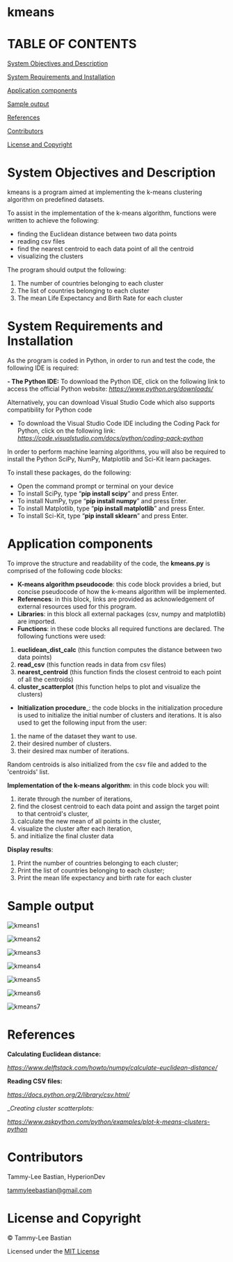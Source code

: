 # kmeans

# TABLE OF CONTENTS #

[System Objectives and Description](#System-Objectives-and-Description)

[System Requirements and Installation](#System-Requirements-and-Installation)

[Application components](#Application-components)

[Sample output](#Sample-output)

[References](#References)

[Contributors](#Contributors)

[License and Copyright](#License-and-Copyright)

# System Objectives and Description
		
kmeans is a program aimed at implementing the k-means clustering algorithm on predefined datasets. 

To assist in the implementation of the k-means algorithm, functions were written to achieve the following:
- finding the Euclidean distance between two data points
- reading csv files 
- find the nearest centroid to each data point of all the centroid 
- visualizing the clusters

The program should output the following:
1. The number of countries belonging to each cluster
2. The list of countries belonging to each cluster
3. The mean Life Expectancy and Birth Rate for each cluster

# System Requirements and Installation 

As the program is coded in Python, in order to run and test the code, the following IDE is required:

__- The Python IDE:__
To download the Python IDE, click on the following link to access the official Python website: 
*https://www.python.org/downloads/*

Alternatively, you can download Visual Studio Code which also supports compatibility for Python code
- To download the Visual Studio Code IDE including the Coding Pack for Python, click on the following link: 
*https://code.visualstudio.com/docs/python/coding-pack-python*

In order to perform machine learning algorithms, you will also be required to install the Python SciPy, 
NumPy, Matplotlib and Sci-Kit learn packages. 

To install these packages, do the following:

- Open the command prompt or terminal on your device
- To install SciPy, type “__pip install scipy__” and press Enter.
- To install NumPy, type “__pip install numpy__” and press Enter.
- To install Matplotlib, type “__pip install matplotlib__” and press Enter.
- To install Sci-Kit, type “__pip install sklearn__” and press Enter.

# Application components

To improve the structure and readability of the code, the __kmeans.py__
is comprised of the following code blocks:

- __K-means algorithm pseudocode__: this code block provides a bried, but concise 
  pseudocode of how the k-means algorithm will be implemented.
- __References__: in this block, links are provided as acknowledgement of external resources used
  for this program.
- __Libraries__: in this block all external packages (csv, numpy and matplotlib) are imported. 
- __Functions__: in these code blocks all required functions are declared. 
The following functions were used:
1. __euclidean_dist_calc__ (this function computes the distance between two data points)
2. __read_csv__ (this function reads in data from csv files)
3. __nearest_centroid__ (this function finds the closest centroid to each point of all the centroids)
4. __cluster_scatterplot__ (this function helps to plot and visualize the clusters)

- __Initialization procedure___: the code blocks in the initialization procedure is used to 
  initialize the initial number of clusters and iterations. 
It is also used to get the following input from the user:
1. the name of the dataset they want to use.
2. their desired number of clusters. 
3. their desired max number of iterations. 

Random centroids is also initialized from the csv file and 
added to the 'centroids' list. 

__Implementation of the k-means algorithm__: 
in this code block you will:
1. iterate through the number of iterations, 
2. find the closest centroid to each data point and assign the target point to that centroid's cluster, 
3. calculate the new mean of all points in the cluster, 
4. visualize the cluster after each iteration,
5. and initialize the final cluster data

__Display results__: 
1. Print the number of countries belonging to each cluster;
2. Print the list of countries belonging to each cluster;
3. Print the mean life expectancy and birth rate for each cluster

# Sample output

![kmeans1](https://user-images.githubusercontent.com/102178512/182128718-56b929b5-f27b-465c-8367-0b221fb70e4c.jpg)

![kmeans2](https://user-images.githubusercontent.com/102178512/182128760-f9ee2e36-108a-4d0b-9eea-22c7740acf34.jpg)

![kmeans3](https://user-images.githubusercontent.com/102178512/182128826-584934dd-143b-4e3d-8dd7-2a5d7339d2a9.jpg)

![kmeans4](https://user-images.githubusercontent.com/102178512/182128889-dd094aa8-3630-48ba-b4ff-e757e00e7797.jpg)

![kmeans5](https://user-images.githubusercontent.com/102178512/182129489-738435ff-9f1b-4612-a704-737f5753a8f7.jpg)

![kmeans6](https://user-images.githubusercontent.com/102178512/182129527-d8a05667-6b3b-4315-96a1-0746083b6724.jpg)

![kmeans7](https://user-images.githubusercontent.com/102178512/182129560-c568486b-f835-43f8-8bfc-27e27c4c3681.jpg)

# References 

__Calculating Euclidean distance:__

*https://www.delftstack.com/howto/numpy/calculate-euclidean-distance/*

__Reading CSV files:__

*https://docs.python.org/2/library/csv.html/*

__Creating cluster scatterplots:_

*https://www.askpython.com/python/examples/plot-k-means-clusters-python*

# Contributors

Tammy-Lee Bastian, HyperionDev

tammyleebastian@gmail.com

# License and Copyright

  © Tammy-Lee Bastian
  
  Licensed under the [MIT License](LICENSE)
